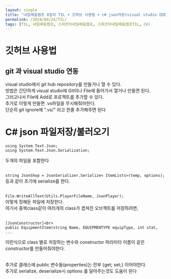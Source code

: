 ```yaml
---
layout: single
title: "내일배움캠프 8일차 TIL + 깃허브 사용법 + c# json저장(visual studio IDE)"
permalink: /2024/04/24/TIL/
tags: [TIL, 내일배움캠프, 스파르타내일배움캠프, 스파르타내일배움캠프TIL, C#]
---
```


# 깃허브 사용법
## git 과 visual studio 연동
visual studio에서 git hub repository를 만들거나 열 수 있다.<br>
방법은 간단하게 visual studio에 Git이나 File에 들어가서 열거나 만들면 된다.<br>
그러고나서 File에 Add로 프로젝트를 추가할 수 있다.<br>
추가로 이렇게 만들면 .vs파일을 무시해줘야한다.<br>
단순히 git ignore에 ".vs/" 라고 한줄 추가해주면 된다

# C# json 파일저장/불러오기
```
using System.Text.Json;
using System.Text.Json.Serialization;
```
두개의 파일을 포함한다<br><br>

`string JsonShop = JsonSerializer.Serialize< ItemLists>(temp, options); `<br>
등과 같이 초기에 serialize를 한다.<br><br>

`File.WriteAllText(Utils.PlayerFileName, JsonPlayer);`<br>
이렇게 정해둔 파일에 저장한다.<br>
여기서 중복class같이 여러개의 class가 겹쳐진 오브젝트를 저장하려면,<br><br>

```
[JsonConstructor]<br>
public EquipmentItem(string Name, EQUIPMENTYPE equipType, int stat, ...
```
이런식으로 class 별로 저장하는 변수와 constructor 파라미터 이름이 같은 constructor를 만들어줘야한다.<br><br>

추가로 클래스에 public 변수들(properties)는 전부 {get; set;} 이어야한다.<br>
추가로 serialize, deserialize시 options 를 달아주는것도 도움이 된다
